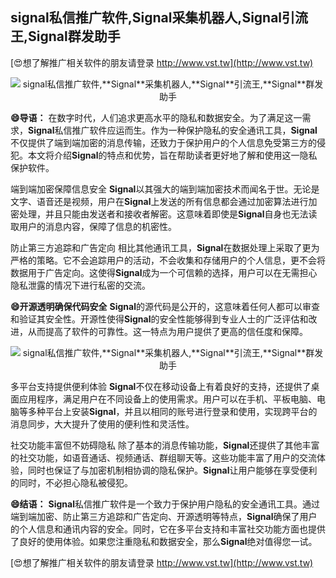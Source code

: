 ## **signal私信推广软件,**Signal**采集机器人,**Signal**引流王,**Signal**群发助手**

[😍想了解推广相关软件的朋友请登录 http://www.vst.tw](http://www.vst.tw)

 <center><img src="https://vst.tw/MP4/tuiguang/png/2.png" alt="signal私信推广软件,**Signal**采集机器人,**Signal**引流王,**Signal**群发助手"></center>

**😄导语：**
在数字时代，人们追求更高水平的隐私和数据安全。为了满足这一需求，**Signal**私信推广软件应运而生。作为一种保护隐私的安全通讯工具，**Signal**不仅提供了端到端加密的消息传输，还致力于保护用户的个人信息免受第三方的侵犯。本文将介绍**Signal**的特点和优势，旨在帮助读者更好地了解和使用这一隐私保护软件。

端到端加密保障信息安全
**Signal**以其强大的端到端加密技术而闻名于世。无论是文字、语音还是视频，用户在**Signal**上发送的所有信息都会通过加密算法进行加密处理，并且只能由发送者和接收者解密。这意味着即使是**Signal**自身也无法读取用户的消息内容，保障了信息的机密性。

防止第三方追踪和广告定向
相比其他通讯工具，**Signal**在数据处理上采取了更为严格的策略。它不会追踪用户的活动，不会收集和存储用户的个人信息，更不会将数据用于广告定向。这使得**Signal**成为一个可信赖的选择，用户可以在无需担心隐私泄露的情况下进行私密的交流。

**😄开源透明确保代码安全**
**Signal**的源代码是公开的，这意味着任何人都可以审查和验证其安全性。开源性使得**Signal**的安全性能够得到专业人士的广泛评估和改进，从而提高了软件的可靠性。这一特点为用户提供了更高的信任度和保障。

 <center><img src="https://vst.tw/MP4/tuiguang/png/0.png" alt="signal私信推广软件,**Signal**采集机器人,**Signal**引流王,**Signal**群发助手"></center>

多平台支持提供便利体验
**Signal**不仅在移动设备上有着良好的支持，还提供了桌面应用程序，满足用户在不同设备上的使用需求。用户可以在手机、平板电脑、电脑等多种平台上安装**Signal**，并且以相同的账号进行登录和使用，实现跨平台的消息同步，大大提升了使用的便利性和灵活性。

社交功能丰富但不妨碍隐私
除了基本的消息传输功能，**Signal**还提供了其他丰富的社交功能，如语音通话、视频通话、群组聊天等。这些功能丰富了用户的交流体验，同时也保证了与加密机制相协调的隐私保护。**Signal**让用户能够在享受便利的同时，不必担心隐私被侵犯。

**😄结语：**
**Signal**私信推广软件是一个致力于保护用户隐私的安全通讯工具。通过端到端加密、防止第三方追踪和广告定向、开源透明等特点，**Signal**确保了用户的个人信息和通讯内容的安全。同时，它在多平台支持和丰富社交功能方面也提供了良好的使用体验。如果您注重隐私和数据安全，那么**Signal**绝对值得您一试。

[😍想了解推广相关软件的朋友请登录 http://www.vst.tw](http://www.vst.tw)



